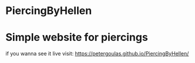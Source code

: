# PiercingByHellen

# Simple website for piercings


if you wanna see it live visit:
https://petergoulas.github.io/PiercingByHellen/
